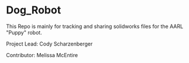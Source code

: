 # Dog_Robot

This Repo is mainly for tracking and sharing solidworks files for the AARL "Puppy" robot.

Project Lead: Cody Scharzenberger

Contributor: Melissa McEntire
